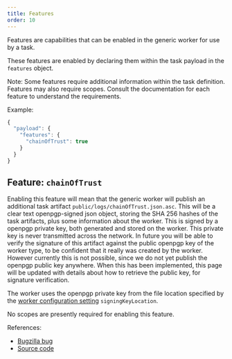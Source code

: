 ```yaml
---
title: Features
order: 10
---
```


Features are capabilities that can be enabled in the generic worker for use by
a task.

These features are enabled by declaring them within the task payload in the
`features` object.

Note: Some features require additional information within the task definition.
Features may also require scopes.  Consult the documentation for each feature
to understand the requirements.

Example:

```js
{
  "payload": {
    "features": {
      "chainOfTrust": true
    }
  }
}
```

## Feature: `chainOfTrust`

Enabling this feature will mean that the generic worker will publish an
additional task artifact `public/logs/chainOfTrust.json.asc`. This will be a
clear text openpgp-signed json object, storing the SHA 256 hashes of the task
artifacts, plus some information about the worker. This is signed by a openpgp
private key, both generated and stored on the worker. This private key is never
transmitted across the network. In future you will be able to verify the
signature of this artifact against the public openpgp key of the worker type,
to be confident that it really was created by the worker. However currently
this is not possible, since we do not yet publish the openpgp public key
anywhere. When this has been implemented, this page will be updated with
details about how to retrieve the public key, for signature verification.

The worker uses the openpgp private key from the file location specified by the
[worker configuration
setting](/reference/workers/generic-worker#set-up-your-env)
`signingKeyLocation`.

No scopes are presently required for enabling this feature.

References:

* [Bugzilla bug](https://bugzilla.mozilla.org/show_bug.cgi?id=1287112)
* [Source code](https://github.com/taskcluster/generic-worker/blob/master/chain_of_trust.go)
